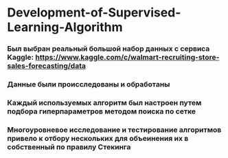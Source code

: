 # Development-of-Supervised-Learning-Algorithm

### Был выбран реальный большой набор данных с сервиса Kaggle: https://www.kaggle.com/c/walmart-recruiting-store-sales-forecasting/data 
### Данные были происследованы и обработаны
### Каждый используемых алгоритм был настроен путем подбора гиперпараметров методом поиска по сетке
### Многоуровневое исследование и тестирование алгоритмов привело к отбору нескольких для объеинения их в собственный по правилу Стекинга
